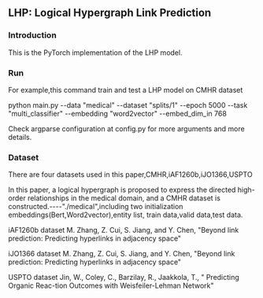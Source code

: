 ## LHP: Logical Hypergraph Link Prediction  

### Introduction

 This is the PyTorch implementation of the LHP model.

### Run

For example,this command train and test a LHP model on CMHR dataset

python main.py --data "medical" --dataset "splits/1" --epoch 5000 --task "multi_classifier" --embedding "word2vector" --embed_dim_in 768

 Check argparse configuration at config.py for more arguments and more details. 

### Dataset

There are four datasets used in this paper,CMHR,iAF1260b,iJO1366,USPTO

In this paper, a logical hypergraph is proposed to express the directed high-order relationships in the medical domain, and a CMHR dataset is constructed.----"./medical",including two initialization embeddings(Bert,Word2vector),entity list, train data,valid data,test data.

iAF1260b  dataset          M. Zhang, Z. Cui, S. Jiang, and Y. Chen, "Beyond link prediction: Predicting hyperlinks in adjacency space" 

iJO1366  dataset          M. Zhang, Z. Cui, S. Jiang, and Y. Chen, "Beyond link prediction: Predicting hyperlinks in adjacency space" 

USPTO  dataset         Jin, W., Coley, C., Barzilay, R., Jaakkola, T., " Predicting Organic Reac-tion Outcomes with Weisfeiler-Lehman Network"

